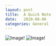 ```yaml
---
layout: post
title:  A Quick Note
date:   2020-08-06
categories: General
---
```


![Image](Altera_Vita/assets/images/chaos.jpg)!
![Image](Altera_Vita/assets/images/notes.jpg)!


